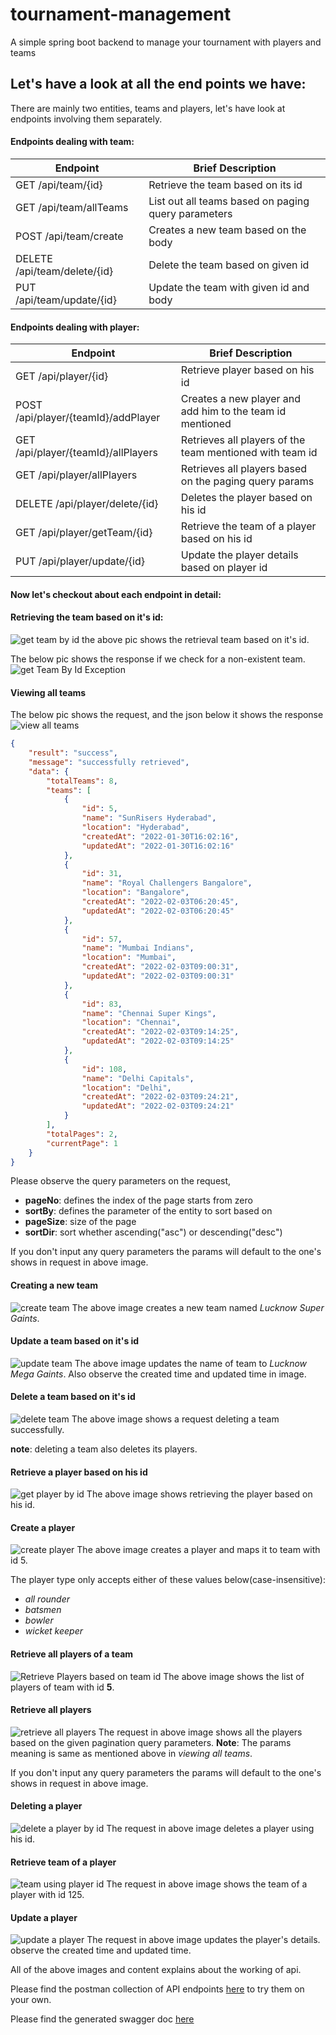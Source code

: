 # tournament-management
A simple spring boot backend to manage your tournament with players and teams

## Let's have a look at all the end points we have:
There are mainly two entities, teams and players, let's have look at endpoints involving them separately.

#### Endpoints dealing with team:

| Endpoint                     | Brief Description                                   |
|------------------------------|-----------------------------------------------------|
| GET /api/team/{id}           | Retrieve the team based on its id                   |
| GET /api/team/allTeams       | List out all teams based on paging query parameters |
| POST /api/team/create        | Creates a new team based on the body                |
| DELETE /api/team/delete/{id} | Delete the team based on given id                   |
| PUT /api/team/update/{id}    | Update the team with given id and body              |

#### Endpoints dealing with player:

| Endpoint                            | Brief Description                                         |
|-------------------------------------|-----------------------------------------------------------|
| GET /api/player/{id}                | Retrieve player based on his id                           |
| POST /api/player/{teamId}/addPlayer | Creates a new player and add him to the team id mentioned |
| GET /api/player/{teamId}/allPlayers | Retrieves all players of the team mentioned with team id  |
| GET /api/player/allPlayers          | Retrieves all players based on the paging query params    |
| DELETE /api/player/delete/{id}      | Deletes the player based on his id                        |
| GET /api/player/getTeam/{id}        | Retrieve the team of a player based on his id             |
| PUT /api/player/update/{id}         | Update the player details based on player id              |

#### Now let's checkout about each endpoint in detail:

#### Retrieving the team based on it's id:
![get team by id](screeenshots/getTeamById.png)
the above pic shows the retrieval team based on it's id.

The below pic shows the response if we check for a non-existent team.
![get Team By Id Exception](screeenshots/getTeamByIdEx.png)

#### Viewing all teams
The below pic shows the request, and the json below it shows the response
![view all teams](screeenshots/viewAllTeams.png)
```json
{
    "result": "success",
    "message": "successfully retrieved",
    "data": {
        "totalTeams": 8,
        "teams": [
            {
                "id": 5,
                "name": "SunRisers Hyderabad",
                "location": "Hyderabad",
                "createdAt": "2022-01-30T16:02:16",
                "updatedAt": "2022-01-30T16:02:16"
            },
            {
                "id": 31,
                "name": "Royal Challengers Bangalore",
                "location": "Bangalore",
                "createdAt": "2022-02-03T06:20:45",
                "updatedAt": "2022-02-03T06:20:45"
            },
            {
                "id": 57,
                "name": "Mumbai Indians",
                "location": "Mumbai",
                "createdAt": "2022-02-03T09:00:31",
                "updatedAt": "2022-02-03T09:00:31"
            },
            {
                "id": 83,
                "name": "Chennai Super Kings",
                "location": "Chennai",
                "createdAt": "2022-02-03T09:14:25",
                "updatedAt": "2022-02-03T09:14:25"
            },
            {
                "id": 108,
                "name": "Delhi Capitals",
                "location": "Delhi",
                "createdAt": "2022-02-03T09:24:21",
                "updatedAt": "2022-02-03T09:24:21"
            }
        ],
        "totalPages": 2,
        "currentPage": 1
    }
}
```
Please observe the query parameters on the request,
- **pageNo**: defines the index of the page starts from zero
- **sortBy**: defines the parameter of the entity to sort based on
- **pageSize**: size of the page
- **sortDir**: sort whether ascending("asc") or descending("desc")

If you don't input any query parameters the params will default to the one's shows in request in above image.
#### Creating a new team
![create team](screeenshots/createTeam.png)
The above image creates a new team named *Lucknow Super Gaints*.

#### Update a team based on it's id
![update team](screeenshots/updateTeam.png)
The above image updates the name of team to *Lucknow Mega Gaints*. Also observe the created time and updated time in image.

#### Delete a team based on it's id
![delete team](screeenshots/deleteTeam.png)
The above image shows a request deleting a team successfully. 

**note**: deleting a team also deletes its players.

#### Retrieve a player based on his id
![get player by id](screeenshots/getPlayer.png)
The above image shows retrieving the player based on his id.

#### Create a player
![create player](screeenshots/createPlayer.png)
The above image creates a player and maps it to team with id 5.

The player type only accepts either of these values below(case-insensitive):
- *all rounder*
- *batsmen*
- *bowler*
- *wicket keeper*

#### Retrieve all players of a team
![Retrieve Players based on team id](screeenshots/retrieveAllPlayersByTeamId.png)
The above image shows the list of players of team with id **5**.

#### Retrieve all players
![retrieve all players](screeenshots/viewAllPlayers.png)
The request in above image shows all the players based on the given pagination query parameters.
**Note**: The params meaning is same as mentioned above in *viewing all teams*.

If you don't input any query parameters the params will default to the one's shows in request in above image.

#### Deleting a player
![delete a player by id](screeenshots/deletePlayerById.png)
The request in above image deletes a player using his id.

#### Retrieve team of a player
![team using player id](screeenshots/getTeamByPlayerId.png)
The request in above image shows the team of a player with id 125.

#### Update a player
![update a player](screeenshots/updatePlayer.png)
The request in above image updates the player's details. observe the created time and updated time.

All of the above images and content explains about the working of api.

Please find the postman collection of API endpoints [here](resources/Players_Teams.postman_collection.json) to try them on your own.

Please find the generated swagger doc [here](resources/api-docs.json)
